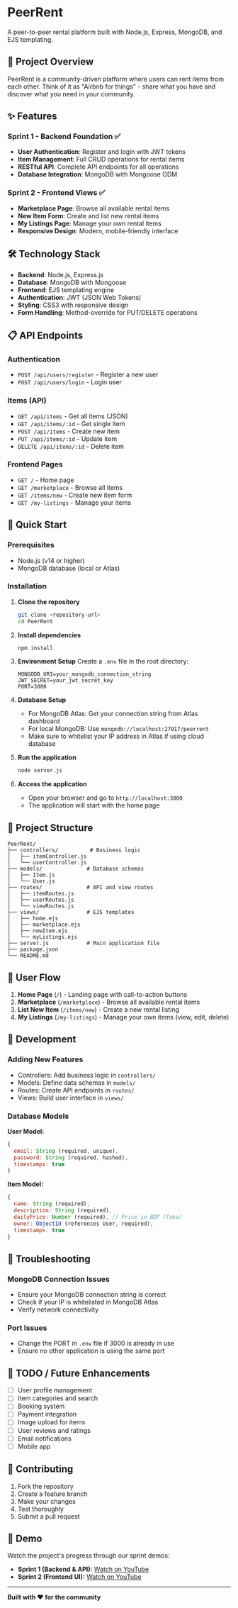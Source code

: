 # PeerRent

A peer-to-peer rental platform built with Node.js, Express, MongoDB, and EJS templating.

## 🚀 Project Overview

PeerRent is a community-driven platform where users can rent items from each other. Think of it as "Airbnb for things" - share what you have and discover what you need in your community.

## ✨ Features

### Sprint 1 - Backend Foundation ✅
- **User Authentication**: Register and login with JWT tokens
- **Item Management**: Full CRUD operations for rental items
- **RESTful API**: Complete API endpoints for all operations
- **Database Integration**: MongoDB with Mongoose ODM

### Sprint 2 - Frontend Views ✅
- **Marketplace Page**: Browse all available rental items
- **New Item Form**: Create and list new rental items
- **My Listings Page**: Manage your own rental items
- **Responsive Design**: Modern, mobile-friendly interface

## 🛠️ Technology Stack

- **Backend**: Node.js, Express.js
- **Database**: MongoDB with Mongoose
- **Frontend**: EJS templating engine
- **Authentication**: JWT (JSON Web Tokens)
- **Styling**: CSS3 with responsive design
- **Form Handling**: Method-override for PUT/DELETE operations

## 📋 API Endpoints

### Authentication
- `POST /api/users/register` - Register a new user
- `POST /api/users/login` - Login user

### Items (API)
- `GET /api/items` - Get all items (JSON)
- `GET /api/items/:id` - Get single item
- `POST /api/items` - Create new item
- `PUT /api/items/:id` - Update item
- `DELETE /api/items/:id` - Delete item

### Frontend Pages
- `GET /` - Home page
- `GET /marketplace` - Browse all items
- `GET /items/new` - Create new item form
- `GET /my-listings` - Manage your items

## 🚀 Quick Start

### Prerequisites
- Node.js (v14 or higher)
- MongoDB database (local or Atlas)

### Installation

1. **Clone the repository**
   ```bash
   git clone <repository-url>
   cd PeerRent
   ```

2. **Install dependencies**
   ```bash
   npm install
   ```

3. **Environment Setup**
   Create a `.env` file in the root directory:
   ```env
   MONGODB_URI=your_mongodb_connection_string
   JWT_SECRET=your_jwt_secret_key
   PORT=3000
   ```

4. **Database Setup**
   - For MongoDB Atlas: Get your connection string from Atlas dashboard
   - For local MongoDB: Use `mongodb://localhost:27017/peerrent`
   - Make sure to whitelist your IP address in Atlas if using cloud database

5. **Run the application**
   ```bash
   node server.js
   ```

6. **Access the application**
   - Open your browser and go to `http://localhost:3000`
   - The application will start with the home page

## 📁 Project Structure

```
PeerRent/
├── controllers/          # Business logic
│   ├── itemController.js
│   └── userController.js
├── models/              # Database schemas
│   ├── Item.js
│   └── User.js
├── routes/              # API and view routes
│   ├── itemRoutes.js
│   ├── userRoutes.js
│   └── viewRoutes.js
├── views/               # EJS templates
│   ├── home.ejs
│   ├── marketplace.ejs
│   ├── newItem.ejs
│   └── myListings.ejs
├── server.js            # Main application file
├── package.json
└── README.md
```

## 🎯 User Flow

1. **Home Page** (`/`) - Landing page with call-to-action buttons
2. **Marketplace** (`/marketplace`) - Browse all available rental items
3. **List New Item** (`/items/new`) - Create a new rental listing
4. **My Listings** (`/my-listings`) - Manage your own items (view, edit, delete)

## 🔧 Development

### Adding New Features
- Controllers: Add business logic in `controllers/`
- Models: Define data schemas in `models/`
- Routes: Create API endpoints in `routes/`
- Views: Build user interface in `views/`

### Database Models

**User Model:**
```javascript
{
  email: String (required, unique),
  password: String (required, hashed),
  timestamps: true
}
```

**Item Model:**
```javascript
{
  name: String (required),
  description: String (required),
  dailyPrice: Number (required), // Price in BDT (Taka)
  owner: ObjectId (references User, required),
  timestamps: true
}
```

## 🐛 Troubleshooting

### MongoDB Connection Issues
- Ensure your MongoDB connection string is correct
- Check if your IP is whitelisted in MongoDB Atlas
- Verify network connectivity

### Port Issues
- Change the PORT in `.env` file if 3000 is already in use
- Ensure no other application is using the same port

## 📝 TODO / Future Enhancements

- [ ] User profile management
- [ ] Item categories and search
- [ ] Booking system
- [ ] Payment integration
- [ ] Image upload for items
- [ ] User reviews and ratings
- [ ] Email notifications
- [ ] Mobile app

## 🤝 Contributing

1. Fork the repository
2. Create a feature branch
3. Make your changes
4. Test thoroughly
5. Submit a pull request


## 🎥 Demo

Watch the project's progress through our sprint demos:
- **Sprint 1 (Backend & API):** [Watch on YouTube](https://youtu.be/_oPPr1LLhsg)
- **Sprint 2 (Frontend UI):** [Watch on YouTube](https://youtu.be/Wb7Vj1PFbMI)

---

**Built with ❤️ for the community**
